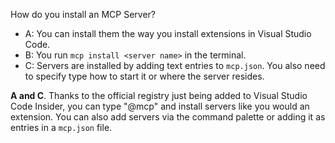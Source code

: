 How do you install an MCP Server?

- A: You can install them the way you install extensions in Visual Studio Code. 
- B: You run `mcp install <server name>` in the terminal.
- C: Servers are installed by adding text entries to `mcp.json`. You also need to specify type how to start it or where the server resides. 

**A and C**. Thanks to the official registry just being added to Visual Studio Code Insider, you can type "@mcp" and install servers like you would an extension. You can also add servers via the command palette or adding it as entries in a `mcp.json` file.

